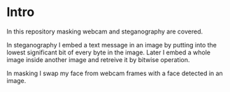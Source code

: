 # Intro

In this repository masking webcam and steganography are covered.

In steganography I embed a text message in an image by putting into the lowest significant bit of every byte in the image. Later I embed a whole image inside another image and retreive it by bitwise operation.

In masking I swap my face from webcam frames with a face detected in an image.
